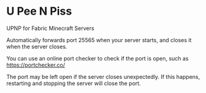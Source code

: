 # U Pee N Piss
UPNP for Fabric Minecraft Servers

Automatically forwards port 25565 when your server starts, and closes it when the server closes.

You can use an online port checker to check if the port is open, such as https://portchecker.co/

The port may be left open if the server closes unexpectedly. If this happens, restarting and stopping the server will close the port.
